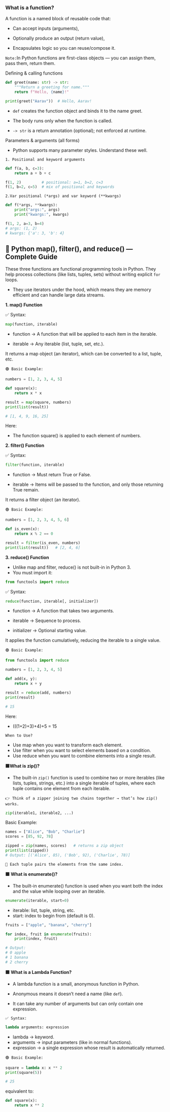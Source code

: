 ### What is a function?

A function is a named block of reusable code that:

- Can accept inputs (arguments),

- Optionally produce an output (return value),

- Encapsulates logic so you can reuse/compose it.

`Note:`In Python functions are first-class objects — you can assign them, pass them, return them.

Defining & calling functions
```python
def greet(name: str) -> str:
    """Return a greeting for name."""
    return f"Hello, {name}!"

print(greet("Aarav"))  # Hello, Aarav!
```

- `def` creates the function object and binds it to the name greet.

- The body runs only when the function is called.

- `-> str` is a return annotation (optional); not enforced at runtime.

Parameters & arguments (all forms)

- Python supports many parameter styles. Understand these well.

`1. Positional and keyword arguments`
```python
def f(a, b, c=3):
    return a + b + c

f(1, 2)         # positional: a=1, b=2, c=3
f(1, b=2, c=5)  # mix of positional and keywords

```

`2.Var positional (*args) and var keyword (**kwargs)`

```python
def f(*args, **kwargs):
    print("args:", args)
    print("kwargs:", kwargs)

f(1, 2, a=3, b=4)
# args: (1, 2)
# kwargs: {'a': 3, 'b': 4}

```

## 🚀 Python map(), filter(), and reduce() — Complete Guide
These three functions are functional programming tools in Python. They help process collections (like lists, tuples, sets) without writing explicit `for` loops.

- They use iterators under the hood, which means they are memory efficient and can handle large data streams.

**1. map() Function**

✅ Syntax:
```python
map(function, iterable)
```
- function → A function that will be applied to each item in the iterable.

- iterable → Any iterable (list, tuple, set, etc.).

It returns a map object (an iterator), which can be converted to a list, tuple, etc.

`🟢 Basic Example:`
```python
numbers = [1, 2, 3, 4, 5]

def square(x):
    return x * x

result = map(square, numbers)
print(list(result))   

# [1, 4, 9, 16, 25]
```
Here:

- The function square() is applied to each element of numbers.

**2. filter() Function**

✅ Syntax:
```python
filter(function, iterable)
```
- function → Must return True or False.

- iterable → Items will be passed to the function, and only those returning True remain.

It returns a filter object (an iterator).

`🟢 Basic Example:`
```python
numbers = [1, 2, 3, 4, 5, 6]

def is_even(x):
    return x % 2 == 0

result = filter(is_even, numbers)
print(list(result))   # [2, 4, 6]

```

**3. reduce() Function**

- Unlike map and filter, reduce() is not built-in in Python 3.
- You must import it:
```python
from functools import reduce
```
✅ Syntax:
```python
reduce(function, iterable[, initializer])
```
- function → A function that takes two arguments.

- iterable → Sequence to process.

- initializer → Optional starting value.

It applies the function cumulatively, reducing the iterable to a single value.

`🟢 Basic Example:`
```python
from functools import reduce

numbers = [1, 2, 3, 4, 5]

def add(x, y):
    return x + y

result = reduce(add, numbers)
print(result)   

# 15
```
Here:

- (((1+2)+3)+4)+5 = 15

`When to Use?`

- Use map when you want to transform each element.
- Use filter when you want to select elements based on a condition.
- Use reduce when you want to combine elements into a single result.

**🟩What is zip()?**

- The built-in `zip()` function is used to combine two or more iterables (like lists, tuples, strings, etc.) into a single iterable of tuples, where each tuple contains one element from each iterable.

`👉 Think of a zipper joining two chains together → that’s how zip() works.`
```python
zip(iterable1, iterable2, ...)
```
Basic Example:
```python
names = ["Alice", "Bob", "Charlie"]
scores = [85, 92, 78]

zipped = zip(names, scores)   # returns a zip object
print(list(zipped))  
# Output: [('Alice', 85), ('Bob', 92), ('Charlie', 78)]
```
`🔑 Each tuple pairs the elements from the same index.`

**🟩 What is enumerate()?**

- The built-in enumerate() function is used when you want both the index and the value while looping over an iterable.
```python
enumerate(iterable, start=0)
```
- iterable: list, tuple, string, etc.
- start: index to begin from (default is 0).

```python
fruits = ["apple", "banana", "cherry"]

for index, fruit in enumerate(fruits):
    print(index, fruit)

# Output:
# 0 apple
# 1 banana
# 2 cherry
```

**🟩 What is a Lambda Function?**

- A lambda function is a small, anonymous function in Python.

- Anonymous means it doesn’t need a name (like `def`).

- It can take any number of arguments but can only contain one expression.

`✅ Syntax:`
```python
lambda arguments: expression
```
- lambda → keyword.
- arguments → input parameters (like in normal functions).
- expression → a single expression whose result is automatically returned.

`🟢 Basic Example:`
```python
square = lambda x: x ** 2
print(square(5))   

# 25
```
equivalent to:
```python
def square(x):
    return x ** 2
```